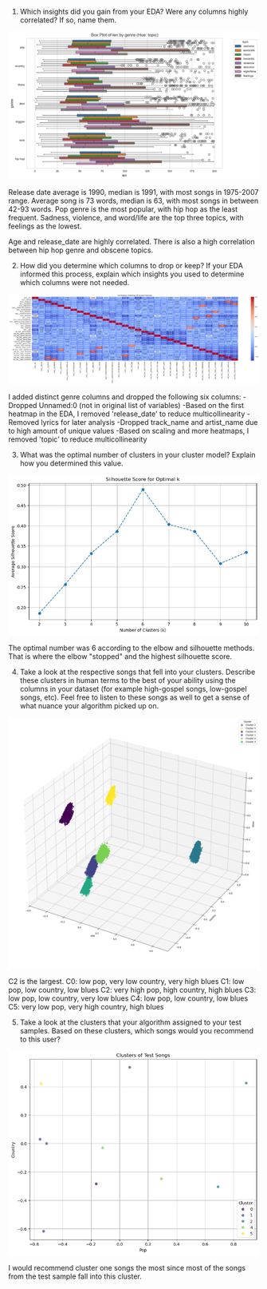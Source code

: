1. Which insights did you gain from your EDA? Were any columns highly correlated? If so, name them.

![Multivariate](image-5.png)

Release date average is 1990, median is 1991, with most songs in 1975-2007 range. Average song is 73 words, median is 63, with most songs in between 42-93 words. Pop genre is the most popular, with hip hop as the least frequent. Sadness, violence, and word/life are the top three topics, with feelings as the lowest. 

Age and release_date are highly correlated. There is also a high correlation between hip hop genre and obscene topics.

2. How did you determine which columns to drop or keep? If your EDA informed this process, explain which insights you used to determine which columns were not needed. 

![Correlation](image-4.png)

I added distinct genre columns and dropped the following six columns:
-Dropped Unnamed:0 (not in original list of variables)
-Based on the first heatmap in the EDA, I removed 'release_date' to reduce multicollinearity
-Removed lyrics for later analysis
-Dropped track_name and artist_name due to high amount of unique values
-Based on scaling and more heatmaps, I removed 'topic' to reduce multicollinearity 

3. What was the optimal number of clusters in your cluster model? Explain how you determined this value.

![Silhouette](image-1.png)

The optimal number was 6 according to the elbow and silhouette methods. That is where the elbow "stopped" and the highest silhouette score.

4. Take a look at the respective songs that fell into your clusters. Describe these clusters in human terms to the best of your ability using the columns in your dataset (for example high-gospel songs, low-gospel songs, etc). Feel free to listen to these songs as well to get a sense of what nuance your algorithm picked up on.

![Model](image-3.png)

C2 is the largest.
C0: low pop, very low country, very high blues
C1: low pop, low country, low blues
C2: very high pop, high country, high blues
C3: low pop, low country, very low blues
C4: low pop, low country, low blues
C5: very low pop, very high country, high blues

5. Take a look at the clusters that your algorithm assigned to your test samples. Based on these clusters, which songs would you recommend to this user?

![Test Model](image-2.png)

I would recommend cluster one songs the most since most of the songs from the test sample fall into this cluster.